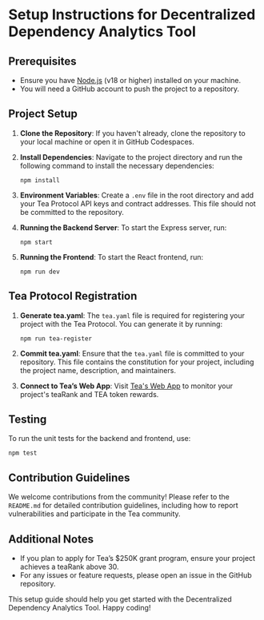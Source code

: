 # Setup Instructions for Decentralized Dependency Analytics Tool

## Prerequisites
- Ensure you have [Node.js](https://nodejs.org/) (v18 or higher) installed on your machine.
- You will need a GitHub account to push the project to a repository.

## Project Setup
1. **Clone the Repository**:
   If you haven't already, clone the repository to your local machine or open it in GitHub Codespaces.

2. **Install Dependencies**:
   Navigate to the project directory and run the following command to install the necessary dependencies:
   ```
   npm install
   ```

3. **Environment Variables**:
   Create a `.env` file in the root directory and add your Tea Protocol API keys and contract addresses. This file should not be committed to the repository.

4. **Running the Backend Server**:
   To start the Express server, run:
   ```
   npm start
   ```

5. **Running the Frontend**:
   To start the React frontend, run:
   ```
   npm run dev
   ```

## Tea Protocol Registration
1. **Generate tea.yaml**:
   The `tea.yaml` file is required for registering your project with the Tea Protocol. You can generate it by running:
   ```
   npm run tea-register
   ```

2. **Commit tea.yaml**:
   Ensure that the `tea.yaml` file is committed to your repository. This file contains the constitution for your project, including the project name, description, and maintainers.

3. **Connect to Tea’s Web App**:
   Visit [Tea's Web App](https://app.tea.xyz) to monitor your project's teaRank and TEA token rewards.

## Testing
To run the unit tests for the backend and frontend, use:
```
npm test
```

## Contribution Guidelines
We welcome contributions from the community! Please refer to the `README.md` for detailed contribution guidelines, including how to report vulnerabilities and participate in the Tea community.

## Additional Notes
- If you plan to apply for Tea’s $250K grant program, ensure your project achieves a teaRank above 30.
- For any issues or feature requests, please open an issue in the GitHub repository.

This setup guide should help you get started with the Decentralized Dependency Analytics Tool. Happy coding!